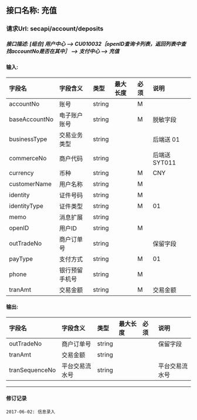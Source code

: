 ## 接口名称: 充值
### 请求Url: secapi/account/deposits
##### 接口描述: [组合] 用户中心 --> CU010032［openID查询卡列表，返回列表中查找accountNo是否在其中］ --> 支付中心 --> 充值

#### 输入:
| 字段名           | 字段含义    | 类型     | 最大长度 | 必须   | 说明         |
| :------------ | :------ | :----- | :--- | :--- | :--------- |
| accountNo     | 账号      | string |      | M    |            |
| baseAccountNo | 电子账户账号  | string |      | M    | 脱敏字段       |
| businessType  | 交易业务类型  | string |      |      | 后端送 01     |
| commerceNo    | 商户代码    | string |      |      | 后端送 SYT011 |
| currency      | 币种      | string |      | M    | CNY        |
| customerName  | 用户名称    | string |      | M    |            |
| identity      | 证件号码    | string |      | M    |            |
| identityType  | 证件类型    | string |      | M    | 01         |
| memo          | 消息扩展    | string |      |      |            |
| openID        | 用户ID    | string |      | M    |            |
| outTradeNo    | 商户订单号   | string |      |      | 保留字段       |
| payType       | 支付方式    | string |      | M    | 01         |
| phone         | 银行预留手机号 | string |      | M    |            |
| tranAmt       | 交易金额    | string |      | M    |    交易金额        |

#### 输出:
| 字段名            | 字段含义    | 类型     | 最大长度 | 必须   | 说明   |
| :------------- | :------ | :----- | :--- | :--- | :--- |
| outTradeNo     | 商户订单号   | string |      |      | 保留字段 |
| tranAmt        | 交易金额    | string |      |      |      |
| tranSequenceNo | 平台交易流水号 | string |      |      |  平台交易流水号    |

----
#### 修订记录
```
2017-06-02: 信息录入
```
